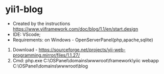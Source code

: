 # yii1-blog
* Created by the instructions https://www.yiiframework.com/doc/blog/1.1/en/start.design
* IDE: VScode;
* Requirements: on Windows - OpenServerPanel(php,apache,sqlite)
1. Download - https://sourceforge.net/projects/yii-web-programming.mirror/files/1.1.27/
2. Cmd: php.exe C:\OSPanel\domains\wwwroot\framework\yiic webapp C:\OSPanel\domains\wwwroot\blog
